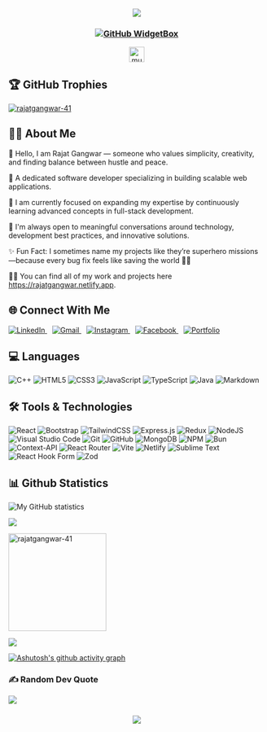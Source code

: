 <h3 align="center">

![](https://capsule-render.vercel.app/api?type=waving&color=gradient&height=100&section=header)

</h3>

<h3 align="center">
 
[![GitHub WidgetBox](https://github-widgetbox.vercel.app/api/profile?username=rajatgangwar-41&data=repositories,stars,commits&theme=light&hide_border=true)](https://github.com/Jurredr/github-widgetbox)

</h3>

<p align="center"> <img src="https://komarev.com/ghpvc/?username=rajatgangwar-41&label=Profile%20views&color=0e75b6&style=flat" alt="muhammadhassanraza25" height="30px"/> </p>

## 🏆 GitHub Trophies

<a href="https://github.com/ryo-ma/github-profile-trophy"><img src="https://github-profile-trophy.vercel.app/?username=rajatgangwar-41&theme=onedark&no-frame=false&no-bg=true&margin-w=4" alt="rajatgangwar-41" /></a>

## 🧑‍🦱 About Me

👋 Hello, I am Rajat Gangwar — someone who values simplicity, creativity, and finding balance between hustle and peace.

🚀 A dedicated software developer specializing in building scalable web applications.

🌱  I am currently focused on expanding my expertise by continuously learning advanced concepts in full-stack development.

💬 I'm always open to meaningful conversations around technology, development best practices, and innovative solutions.

✨ Fun Fact: I sometimes name my projects like they’re superhero missions—because every bug fix feels like saving the world 🦸‍♂️

👨‍💻 You can find all of my work and projects here https://rajatgangwar.netlify.app.

## 🌐 Connect With Me

<a href="https://www.linkedin.com/in/rajatgangwar41/" style="margin-right: 10px;">
  <img
    alt="LinkedIn"
    src="https://img.shields.io/badge/LinkedIn-0077B5?logo=linkedin&logoColor=white&style=for-the-badge"
  />
</a>
<a href="mailto:rajatgangwar@gmail.com" style="margin-right: 10px;">
  <img
    alt="Gmail"
    src="https://img.shields.io/badge/Gmail-D14836?logo=gmail&logoColor=white&style=for-the-badge"
  />
</a>
<a href="https://www.instagram.com/rajatgangwar41" style="margin-right: 10px;">
  <img
    alt="Instagram"
    src="https://img.shields.io/badge/Instagram-E4405F?logo=instagram&logoColor=white&style=for-the-badge"
  />
</a>
<a href="https://www.facebook.com/rajatgangwar41" style="margin-right: 10px;">
  <img
    alt="Facebook"
    src="https://img.shields.io/badge/Facebook-1877F2?logo=facebook&logoColor=white&style=for-the-badge"
  />
</a>
<a href="https://rajatgangwar.netlify.app" style="margin-right: 10px;">
  <img
    alt="Portfolio"
    src="https://img.shields.io/badge/Portfolio-000000?logo=vercel&logoColor=white&style=for-the-badge"
  />
</a>

## 💻 Languages

![C++](https://img.shields.io/badge/c++-%2300599C.svg?style=for-the-badge&logo=c%2B%2B&logoColor=white) ![HTML5](https://img.shields.io/badge/html5-%23E34F26.svg?style=for-the-badge&logo=html5&logoColor=white) ![CSS3](https://img.shields.io/badge/css3-%231572B6.svg?style=for-the-badge&logo=css3&logoColor=white) ![JavaScript](https://img.shields.io/badge/javascript-%23323330.svg?style=for-the-badge&logo=javascript&logoColor=%23F7DF1E) ![TypeScript](https://img.shields.io/badge/TypeScript-3178C6?style=for-the-badge&logo=typescript&logoColor=fff) ![Java](https://img.shields.io/badge/java-%23ED8B00.svg?style=for-the-badge&logo=openjdk&logoColor=white) ![Markdown](https://img.shields.io/badge/markdown-%23000000.svg?style=for-the-badge&logo=markdown&logoColor=white)

## 🛠️ Tools & Technologies
![React](https://img.shields.io/badge/react-%2320232a.svg?style=for-the-badge&logo=react&logoColor=%2361DAFB) ![Bootstrap](https://img.shields.io/badge/bootstrap-%23563D7C.svg?style=for-the-badge&logo=bootstrap&logoColor=white) ![TailwindCSS](https://img.shields.io/badge/tailwind%20css-%2338B2AC.svg?style=for-the-badge&logo=tailwind-css&logoColor=white) ![Express.js](https://img.shields.io/badge/express.js-%23404d59.svg?style=for-the-badge&logo=express&logoColor=%2361DAFB) ![Redux](https://img.shields.io/badge/redux-%23593d88.svg?style=for-the-badge&logo=redux&logoColor=white)  ![NodeJS](https://img.shields.io/badge/node.js-6DA55F?style=for-the-badge&logo=node.js&logoColor=white) ![Visual Studio Code](https://img.shields.io/badge/Visual%20Studio%20Code-0078d7.svg?style=for-the-badge&logo=visual-studio-code&logoColor=white) ![Git](https://img.shields.io/badge/git-%23F05033.svg?style=for-the-badge&logo=git&logoColor=white) ![GitHub](https://img.shields.io/badge/github-%23121011.svg?style=for-the-badge&logo=github&logoColor=white) ![MongoDB](https://img.shields.io/badge/MongoDB-%234ea94b.svg?style=for-the-badge&logo=mongodb&logoColor=white) ![NPM](https://img.shields.io/badge/NPM-%23CB3837.svg?style=for-the-badge&logo=npm&logoColor=white) ![Bun](https://img.shields.io/badge/Bun-%23000000.svg?style=for-the-badge&logo=bun&logoColor=white) ![Context-API](https://img.shields.io/badge/Context--Api-000000?style=for-the-badge&logo=react) 	![React Router](https://img.shields.io/badge/React_Router-CA4245?style=for-the-badge&logo=react-router&logoColor=white) ![Vite](https://img.shields.io/badge/vite-%23646CFF.svg?style=for-the-badge&logo=vite&logoColor=white) ![Netlify](https://img.shields.io/badge/netlify-%23000000.svg?style=for-the-badge&logo=netlify&logoColor=#00C7B7) ![Sublime Text](https://img.shields.io/badge/sublime_text-%23575757.svg?style=for-the-badge&logo=sublime-text&logoColor=important) ![React Hook Form](https://img.shields.io/badge/React%20Hook%20Form-%23EC5990.svg?style=for-the-badge&logo=reacthookform&logoColor=white)
 ![Zod](https://img.shields.io/badge/zod-%233068b7.svg?style=for-the-badge&logo=zod&logoColor=white)


## 📊 Github Statistics

![My GitHub statistics](https://github-readme-stats.vercel.app/api?username=rajatgangwar-41&show_icons=true&theme=radical)

![](https://github-readme-streak-stats.herokuapp.com/?user=rajatgangwar-41&theme=radical&hide_border=false)

<!-- [![Top Langs](https://github-readme-stats.vercel.app/api/top-langs/?username=rajatgangwar-41&layout=compact&theme=radicle)](https://github.com/rajatgangwar-41/github-readme-stats) -->

<img src="https://github-readme-stats.vercel.app/api/top-langs?username=rajatgangwar-41&show_icons=true&locale=en&layout=compact&theme=bg_color=bg_color=FFFFF&title_color=007cff&icon_color=000" alt="rajatgangwar-41" height="192px"/>

![](http://github-profile-summary-cards.vercel.app/api/cards/profile-details?username=rajatgangwar-41&theme=github)

[![Ashutosh's github activity graph](https://github-readme-activity-graph.vercel.app/graph?username=rajatgangwar-41&bg_color=ffffff&color=000000&line=94ea90&point=06b11a&hide_border=true)](https://github.com/rajatgangwar-41/github-readme-activity-graph)

### ✍️ Random Dev Quote
![](https://quotes-github-readme.vercel.app/api?type=horizontal&theme=radical)

<h3 align="center">
  
![](https://capsule-render.vercel.app/api?type=waving&color=gradient&height=100&section=footer)

</h3>
